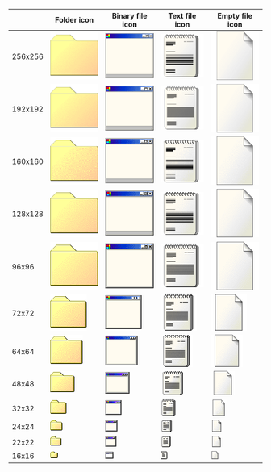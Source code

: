 | |Folder icon|Binary file icon|Text file icon|Empty file icon|
|-|-|-|-|-|
|256x256|![](SE98/places/256/folder.png)|![](SE98/mimes/256/application-x-executable.png)|![](SE98/mimes/256/text-x-generic.png)|![](SE98/mimes/256/empty.png)|
|192x192|![](SE98/places/192/folder.png)|![](SE98/mimes/192/application-x-executable.png)|![](SE98/mimes/192/text-x-generic.png)|![](SE98/mimes/192/empty.png)|
|160x160|![](SE98/places/160/folder.png)|![](SE98/mimes/160/application-x-executable.png)|![](SE98/mimes/160/text-x-generic.png)|![](SE98/mimes/160/empty.png)|
|128x128|![](SE98/places/128/folder.png)|![](SE98/mimes/128/application-x-executable.png)|![](SE98/mimes/128/text-x-generic.png)|![](SE98/mimes/128/empty.png)|
|96x96|![](SE98/places/96/folder.png)|![](SE98/mimes/96/application-x-executable.png)|![](SE98/mimes/96/text-x-generic.png)|![](SE98/mimes/96/empty.png)|
|72x72|![](SE98/places/72/folder.png)|![](SE98/mimes/72/application-x-executable.png)|![](SE98/mimes/72/text-x-generic.png)|![](SE98/mimes/72/empty.png)|
|64x64|![](SE98/places/64/folder.png)|![](SE98/mimes/64/application-x-executable.png)|![](SE98/mimes/64/text-x-generic.png)|![](SE98/mimes/64/empty.png)|
|48x48|![](SE98/places/48/folder.png)|![](SE98/mimes/48/application-x-executable.png)|![](SE98/mimes/48/text-x-generic.png)|![](SE98/mimes/48/empty.png)|
|32x32|![](SE98/places/32/folder.png)|![](SE98/mimes/32/application-x-executable.png)|![](SE98/mimes/32/text-x-generic.png)|![](SE98/mimes/32/empty.png)|
|24x24|![](SE98/places/24/folder.png)|![](SE98/mimes/24/application-x-executable.png)|![](SE98/mimes/24/text-x-generic.png)|![](SE98/mimes/24/empty.png)|
|22x22|![](SE98/places/22/folder.png)|![](SE98/mimes/22/application-x-executable.png)|![](SE98/mimes/22/text-x-generic.png)|![](SE98/mimes/22/empty.png)|
|16x16|![](SE98/places/16/folder.png)|![](SE98/mimes/16/application-x-executable.png)|![](SE98/mimes/16/text-x-generic.png)|![](SE98/mimes/16/empty.png)|
